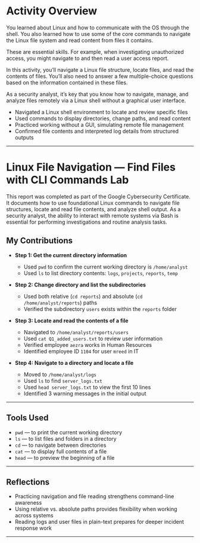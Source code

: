 # Activity Overview
You learned about Linux and how to communicate with the OS through the shell. You also learned how to use some of the core commands to navigate the Linux file system and read content from files it contains.

These are essential skills. For example, when investigating unauthorized access, you might navigate to and then read a user access report.

In this activity, you’ll navigate a Linux file structure, locate files, and read the contents of files. You’ll also need to answer a few multiple-choice questions based on the information contained in these files.

As a security analyst, it’s key that you know how to navigate, manage, and analyze files remotely via a Linux shell without a graphical user interface.
- Navigated a Linux shell environment to locate and review specific files
- Used commands to display directories, change paths, and read content
- Practiced working without a GUI, simulating remote file management
- Confirmed file contents and interpreted log details from structured outputs

---

# Linux File Navigation — Find Files with CLI Commands Lab

This report was completed as part of the Google Cybersecurity Certificate. It documents how to use foundational Linux commands to navigate file structures, locate and read file contents, and analyze shell output. As a security analyst, the ability to interact with remote systems via Bash is essential for performing investigations and routine analysis tasks.

## My Contributions

- **Step 1: Get the current directory information**
  - Used `pwd` to confirm the current working directory is `/home/analyst`
  - Used `ls` to list directory contents: `logs`, `projects`, `reports`, `temp`

- **Step 2: Change directory and list the subdirectories**
  - Used both relative (`cd reports`) and absolute (`cd /home/analyst/reports`) paths
  - Verified the subdirectory `users` exists within the `reports` folder

- **Step 3: Locate and read the contents of a file**
  - Navigated to `/home/analyst/reports/users`
  - Used `cat Q1_added_users.txt` to review user information
  - Verified employee `aezra` works in Human Resources
  - Identified employee ID `1104` for user `mreed` in IT

- **Step 4: Navigate to a directory and locate a file**
  - Moved to `/home/analyst/logs`
  - Used `ls` to find `server_logs.txt`
  - Used `head server_logs.txt` to view the first 10 lines
  - Identified 3 warning messages in the initial output

---

## Tools Used

- `pwd` — to print the current working directory
- `ls` — to list files and folders in a directory
- `cd` — to navigate between directories
- `cat` — to display full contents of a file
- `head` — to preview the beginning of a file

---

## Reflections

- Practicing navigation and file reading strengthens command-line awareness
- Using relative vs. absolute paths provides flexibility when working across systems
- Reading logs and user files in plain-text prepares for deeper incident response work

---
